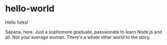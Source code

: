 # hello-world

Hello folks!

Sapana, here. Just a sophomore graduate, passsionate to learn Node.js and all.
Not your average woman. There's a whole other world to the story.


